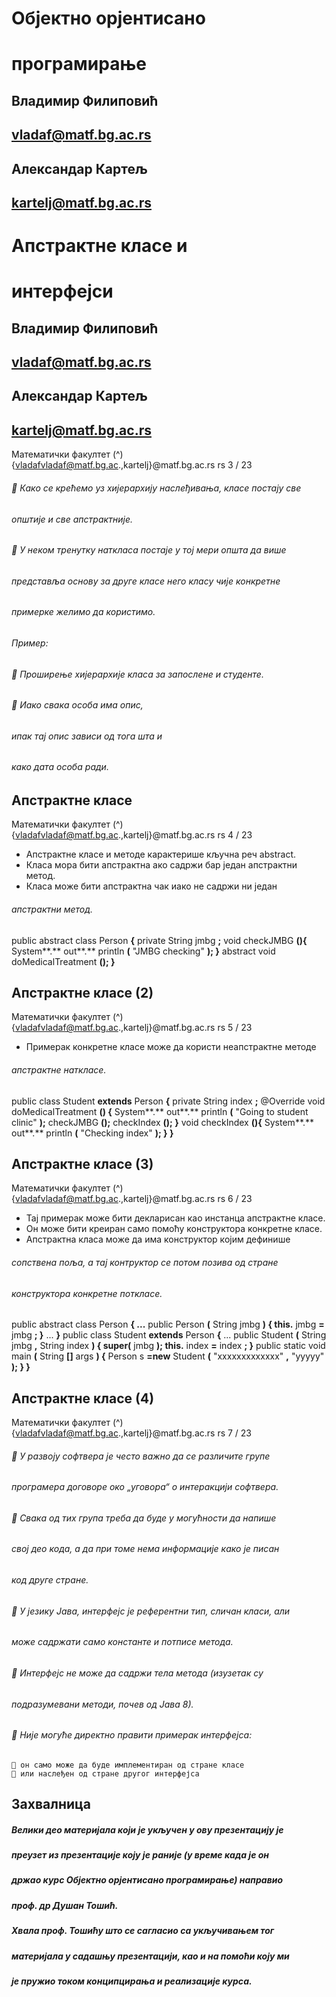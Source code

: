 # Објектно орјентисано

# програмирање

## Владимир Филиповић

## vladaf@matf.bg.ac.rs

## Александар Картељ

## kartelj@matf.bg.ac.rs


# Апстрактне класе и

# интерфејси

## Владимир Филиповић

## vladaf@matf.bg.ac.rs

## Александар Картељ

## kartelj@matf.bg.ac.rs


Математички факултет (^) {vladafvladaf@matf.bg.ac.,kartelj}@matf.bg.ac.rs rs 3 / 23

######  Како се крећемо уз хијерархију наслеђивања, класе постају све

###### општије и све апстрактније.

######  У неком тренутку наткласа постаје у тој мери општа да више

###### представља основу за друге класе него класу чије конкретне

###### примерке желимо да користимо.

###### Пример:

######  Проширење хијерархије класа за запослене и студенте.

######  Иако свака особа има опис,

###### ипак тај опис зависи од тога шта и

###### како дата особа ради.

## Апстрактне класе


Математички факултет (^) {vladafvladaf@matf.bg.ac.,kartelj}@matf.bg.ac.rs rs 4 / 23

- Апстрактне класе и методе карактерише кључна реч abstract.
- Класа мора бити апстрактна ако садржи бар један апстрактни метод.
- Класа може бити апстрактна чак иако не садржи ни један

###### апстрактни метод.

public abstract class Person **{**
private String jmbg **;**
void checkJMBG **(){**
System**.** out**.** println **(** "JMBG checking" **);
}**
abstract void doMedicalTreatment **();
}**

## Апстрактне класе (2)


Математички факултет (^) {vladafvladaf@matf.bg.ac.,kartelj}@matf.bg.ac.rs rs 5 / 23

- Примерак конкретне класе може да користи неапстрактне методе

###### апстрактне наткласе.

public class Student **extends** Person **{**
private String index **;**
@Override void doMedicalTreatment **() {**
System**.** out**.** println **(** "Going to student clinic" **);**
checkJMBG **();**
checkIndex **();
}**
void checkIndex **(){**
System**.** out**.** println **(** "Checking index" **);
}
}**

## Апстрактне класе (3)


Математички факултет (^) {vladafvladaf@matf.bg.ac.,kartelj}@matf.bg.ac.rs rs 6 / 23

- Тај примерак може бити декларисан као инстанца апстрактне класе.
- Он може бити креиран само помоћу конструктора конкретне класе.
- Апстрактна класа може да има конструктор којим дефинише

###### сопствена поља, а тај контруктор се потом позива од стране

###### конструктора конкретне поткласе.

public abstract class Person **{
...**
public Person **(** String jmbg **) { this.** jmbg **=** jmbg **; }**
...
**}**
public class Student **extends** Person **{**
...
public Student **(** String jmbg **,** String index **) {
super(** jmbg **);
this.** index **=** index **;
}**
public static void main **(** String **[]** args **) {**
Person s **=new** Student **(** "xxxxxxxxxxxxx" **,** "yyyyy" **);
}
}**

## Апстрактне класе (4)


Математички факултет (^) {vladafvladaf@matf.bg.ac.,kartelj}@matf.bg.ac.rs rs 7 / 23

######  У развоју софтвера је често важно да се различите групе

###### програмера договоре око „уговора“ о интеракцији софтвера.

######  Свака од тих група треба да буде у могућности да напише

###### свој део кода, а да при томе нема информације како је писан

###### код друге стране.

######  У језику Јава, интерфејс је референтни тип, сличан класи, али

###### може садржати само константе и потписе метода.

######  Интерфејс не може да садржи тела метода (изузетак су

###### подразумевани методи, почев од Јава 8).

######  Није могуће директно правити примерак интерфејса:

```
 он само може да буде имплементиран од стране класе
 или наслеђен од стране другог интерфејса
```
## Захвалница

##### Велики део материјала који је укључен у ову презентацију је

##### преузет из презентације коју је раније (у време када је он

##### држао курс Објектно орјентисано програмирање) направио

##### проф. др Душан Тошић.

##### Хвала проф. Тошићу што се сагласио са укључивањем тог

##### материјала у садашњу презентацији, као и на помоћи коју ми

##### је пружио током конципцирања и реализације курса.


